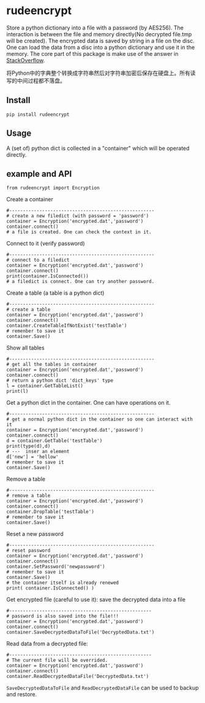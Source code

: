 # rudeencrypt

Store a python dictionary into a file with a password (by AES256). The interaction is between the file and memory directly(No decrypted file.tmp will be created). The encrypted data is saved by string in a file on the disc. One can load the data from a disc into a python dictionary and use it in the memory. The core part of this package is make use of the answer in [StackOverflow](https://stackoverflow.com/questions/12524994/encrypt-decrypt-using-pycrypto-aes-256).

将Python中的字典整个转换成字符串然后对字符串加密后保存在硬盘上。所有读写的中间过程都不落盘。



## Install

```
pip install rudeencrypt
```


## Usage
A (set of) python dict is collected in a "container" which will be operated directly.



## example and API

```
from rudeencrypt import Encryption
```




Create a container
```
#-----------------------------------------------------
# create a new filedict (with password = 'password')
container = Encryption('encrypted.dat','password')
container.connect()
# a file is created. One can check the context in it.
```



Connect to it (verify password)
```
#-----------------------------------------------------
# connect to a filedict
container = Encryption('encrypted.dat','password')
container.connect()
print(container.IsConnected())
# a filedict is connect. One can try another password.
```




Create a table (a table is a python dict)  
```
#-----------------------------------------------------
# create a table
container = Encryption('encrypted.dat','password')
container.connect()
container.CreateTableIfNotExist('testTable')
# remenber to save it
container.Save()
```


Show all tables
```
#-----------------------------------------------------
# get all the tables in container
container = Encryption('encrypted.dat','password')
container.connect()
# return a python dict 'dict_keys' type
l = container.GetTableList()
print(l)
```


Get a python dict in the container. One can have operations on it.
```
#-----------------------------------------------------
# get a normal python dict in the container so one can interact with it
container = Encryption('encrypted.dat','password')
container.connect()
d = container.GetTable('testTable')
print(type(d),d)
# ---  inser an element
d['new'] = 'hellow'
# remenber to save it
container.Save()
```

Remove a table
```
#-----------------------------------------------------
# remove a table
container = Encryption('encrypted.dat','password')
container.connect()
container.DropTable('testTable')
# remenber to save it
container.Save()
```




Reset a new password
```
#-----------------------------------------------------
# reset password
container = Encryption('encrypted.dat','password')
container.connect()
container.SetPassword('newpassword')
# remenber to save it
container.Save()
# the container itself is already renewed
print( container.IsConnected() )
```

Get encrypted file (careful to use it): save the decrypted data into a file
```
#----------------------------------------------------
# password is also saved into the file!!!
container = Encryption('encrypted.dat','password')
container.connect()
container.SaveDecryptedDataToFile('DecryptedData.txt')
```


Read data from a decrypted file:
```
#----------------------------------------------------
# The current file will be overrided.
container = Encryption('encrypted.dat','password')
container.connect()
container.ReadDecryptedDataFile('DecryptedData.txt')
```

`SaveDecryptedDataToFile` and `ReadDecryptedDataFile` can be used to backup and restore.
